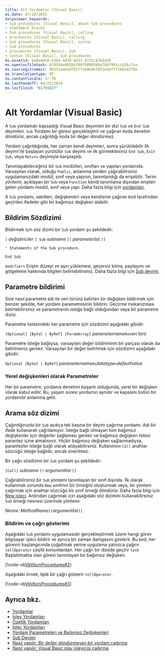 ```yaml
---
title: Alt Yordamlar (Visual Basic)
ms.date: 07/20/2015
helpviewer_keywords:
- Sub procedures [Visual Basic], about Sub procedures
- statement blocks
- Sub procedures [Visual Basic], calling
- procedures [Visual Basic], calling
- Sub procedures [Visual Basic], syntax
- Sub procedures
- procedures [Visual Basic], Sub
- syntax [Visual Basic], Sub procedures
ms.assetid: 6a0a4958-ed0a-4d3d-8d31-0772c82bda58
ms.openlocfilehash: b70594e002bbf08f0890586e78df901ccb26c7ce
ms.sourcegitcommit: 9b552addadfb57fab0b9e7852ed4f1f1b8a42f8e
ms.translationtype: MT
ms.contentlocale: tr-TR
ms.lasthandoff: 04/23/2019
ms.locfileid: "61791827"
---
```

# <a name="sub-procedures-visual-basic"></a>Alt Yordamlar (Visual Basic)
A `Sub` yordamdır kapsadığı Visual Basic deyimleri bir dizi `Sub` ve `End Sub` deyimleri. `Sub` Yordamı bir görevi gerçekleştirir ve çağıran koda denetim döndürür, ancak çağrıldığı koda bir değer döndürmez.  
  
 Yordam çağrıldığında, her zaman kendi deyimleri, sonra yürütülebilir ilk deyimi'ile başlayan yürütülür `Sub` deyimi ve ilk görmektesiniz `End Sub`, `Exit Sub`, veya `Return` deyimiyle karşılaşıldı.  
  
 Tanımlayabileceğiniz bir `Sub` modülleri, sınıfları ve yapıları yordamda. Varsayılan olarak, olduğu `Public`, anlamına yerden çağırabilirsiniz uygulamanızdaki modül, sınıf veya yapının, tanımlandığı da erişebilir. Terim *yöntemi*, açıklayan bir `Sub` veya `Function` kendi tanımlama dışından erişilen gelen yordamı modül, sınıf veya yapı. Daha fazla bilgi için [yordamları](./index.md).  
  
 A `Sub` yordamı, sabitleri, değişkenleri veya kendisine çağıran kod tarafından geçirilen ifadeler gibi bir bağımsız değişken alabilir.  
  
## <a name="declaration-syntax"></a>Bildirim Sözdizimi  
 Bildirmek için söz dizimi bir `Sub` yordam şu şekildedir:  
  
 `[` *değiştiriciler* `] Sub` *subname* `[(` *parameterlist* `)]`  
  
 `' Statements of the Sub procedure.`  
  
 `End Sub`  
  
 `modifiers` Erişim düzeyi ve aşırı yüklemesi, geçersiz kılma, paylaşımı ve gölgeleme hakkında bilgileri belirtebilirsiniz. Daha fazla bilgi için [Sub deyimi](../../../../visual-basic/language-reference/statements/sub-statement.md).  
  
## <a name="parameter-declaration"></a>Parametre bildirimi  
 Size nasıl parametre adı ile veri türünü belirten bir değişken bildirmek için benzer şekilde, her yordam parametresinin bildirin. Geçirme mekanizması belirtebilirsiniz ve parametrenin isteğe bağlı olduğundan veya bir parametre dizisi.  
  
 Parametre listesindeki her parametre için sözdizimi aşağıdaki gibidir:  
  
 `[Optional] [ByVal | ByRef] [ParamArray]`  *parametername*`As`*veri türü*  
  
 Parametre isteğe bağlıysa, varsayılan değer bildiriminin bir parçası olarak da belirtmeniz gerekir. Varsayılan bir değer belirtmek için sözdizimi aşağıdaki gibidir:  
  
 `Optional [ByVal | ByRef]`  *parametername*`As`*datatype*`=`*defaultvalue*  
  
### <a name="parameters-as-local-variables"></a>Yerel değişkenleri olarak Parametreler  
 Her bir parametre, yordama denetimi başarılı olduğunda, yerel bir değişken olarak kabul edilir. Bu, yaşam süresi yordamın aynıdır ve kapsamı bütün bir yordamdır anlamına gelir.  
  
## <a name="calling-syntax"></a>Arama söz dizimi  
 Çağırdığınızda bir `Sub` açıkça tek başına bir deyim çağırma yordamı. Adı bir ifade kullanarak çağrılamıyor. İsteğe bağlı olmayan tüm bağımsız değişkenler için değerler sağlaması gerekir ve bağımsız değişken listesi parantez içine almalısınız. Hiçbir bağımsız değişken sağlanmadıysa, parantezler isteğe bağlı olarak atlayabilirsiniz. Kullanımını `Call` anahtar sözcüğü isteğe bağlıdır, ancak önerilmez.  
  
 Bir çağrı sözdizimi bir `Sub` yordam şu şekildedir:  
  
 `[Call]`  *subname* `[(` *argumentlist* `)]`  
  
 Çağırabilirsiniz bir `Sub` yöntemi tanımlayan bir sınıf dışında. İlk olarak kullanmak zorunda `New` sınıfının bir örneğini oluşturmak veya, bir yöntem çağırmak için anahtar sözcüğü bir sınıf örneği döndürür. Daha fazla bilgi için [New işleci](../../../../visual-basic/language-reference/operators/new-operator.md). Ardından çağırmak için aşağıdaki söz dizimini kullanabilirsiniz `Sub` örneği nesnesi üzerinde yöntemi:  
  
 *Nesne*. *MethodName*`[(`*argumentlist*`)]`  
  
### <a name="illustration-of-declaration-and-call"></a>Bildirim ve çağrı gösterimi  
 Aşağıdaki `Sub` yordamı uygulamasıdır gerçekleştirmek üzere hangi görev bilgisayar işleci bildirir ve ayrıca bir zaman damgasını gösterir. Bu kod, her görevin başlangıcında çoğaltmak yerine uygulama yalnızca çağırır `tellOperator` çeşitli konumlardan. Her çağrı bir dizede geçirir `task` Başlatılmakta olan görevi tanımlayan bir bağımsız değişken.  
  
 [!code-vb[VbVbcnProcedures#2](~/samples/snippets/visualbasic/VS_Snippets_VBCSharp/VbVbcnProcedures/VB/Class1.vb#2)]  
  
 Aşağıdaki örnek, tipik bir çağrı gösterir `tellOperator`.  
  
 [!code-vb[VbVbcnProcedures#3](~/samples/snippets/visualbasic/VS_Snippets_VBCSharp/VbVbcnProcedures/VB/Class1.vb#3)]  
  
## <a name="see-also"></a>Ayrıca bkz.

- [Yordamlar](./index.md)
- [İşlev Yordamları](./function-procedures.md)
- [Özellik Yordamları](./property-procedures.md)
- [İşleç Yordamları](./operator-procedures.md)
- [Yordam Parametreleri ve Bağımsız Değişkenleri](./procedure-parameters-and-arguments.md)
- [Sub Deyimi](../../../../visual-basic/language-reference/statements/sub-statement.md)
- [Nasıl yapılır: Bir değer döndürmeyen bir yordam çağırma](./how-to-call-a-procedure-that-does-not-return-a-value.md)
- [Nasıl yapılır: Visual Basic olay işleyicisi çağırma](./how-to-call-an-event-handler.md)
